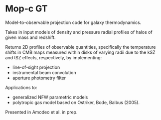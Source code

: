 # Mop-c GT
 Model-to-observable projection code for galaxy thermodynamics.
 
 Takes in input models of density and pressure radial profiles of halos of given mass and redshift.
 
 Returns 2D profiles of observable quantities, specifically the temperature shifts in CMB maps measured within disks of varying radii due to the kSZ and tSZ effects, respectively, by implementing:
 
 - line-of-sight projection
 - instrumental beam convolution
 - aperture photometry filter
 
 Applications to:
 - generalized NFW parametric models
 - polytropic gas model based on Ostriker, Bode, Balbus (2005).
 
 Presented in Amodeo et al. in prep. 

